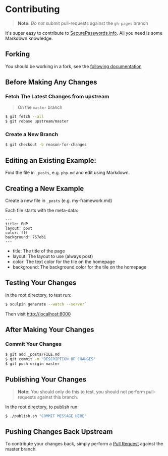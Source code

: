 # Contributing

> **Note:** *Do not* submit pull-requests against the `gh-pages` branch

It's super easy to contribute to [SecurePasswords.info](http://securepasswords.info). All you need is some Markdown knowledge.

## Forking

You should be working in a fork, see the [following documentation](https://help.github.com/articles/fork-a-repo/)

## Before Making Any Changes

### Fetch The Latest Changes from upstream

> On the `master` branch

```sh
$ git fetch --all
$ git rebase upstream/master
```

### Create a New Branch

```sh
$ git checkout -b reason-for-changes
```


## Editing an Existing Example: 


Find the file in `_posts`, e.g. `php.md` and edit using Markdown.


## Creating a New Example

Create a new file in `_posts` (e.g. my-framework.md)

Each file starts with the meta-data:

```
---
title: PHP
layout: post
color: fff
background: 757eb1
---
```

- title: The title of the page
- layout: The layout to use (always post)
- color: The text color for the tile on the homepage
- background: The background color for the tile on the homepage


## Testing Your Changes

In the root directory, to test run:

```sh
$ sculpin generate --watch --server`
```
Then visit <http://localhost:8000>


## After Making Your Changes

### Commit Your Changes

```sh
$ git add _posts/FILE.md
$ git commit -m "DESCRIPTION OF CHANGES"
$ git push origin master
```


## Publishing Your Changes

> **Note:** You should only do this to test, you should not perform pull-requests against this branch.

In the root directory, to publish run:

```sh
$ ./publish.sh "COMMIT MESSAGE HERE"
```

## Pushing Changes Back Upstream

To contribute your changes back, simply perform a [Pull Request](https://help.github.com/articles/using-pull-requests/) against the master branch.
